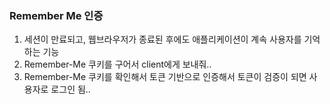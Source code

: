 ### Remember Me 인증 

1. 세션이 만료되고, 웹브라우저가 종료된 후에도 애플리케이션이 계속 사용자를 기억하는 기능
2. Remember-Me 쿠키를 구어서 client에게 보내줘..  
3. Remember-Me 쿠키를 확인해서 토큰 기반으로 인증해서 토큰이 검증이 되면 사용자로 로그인 됨.. 